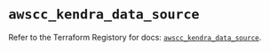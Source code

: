 # `awscc_kendra_data_source`

Refer to the Terraform Registory for docs: [`awscc_kendra_data_source`](https://registry.terraform.io/providers/hashicorp/awscc/0.70.0/docs/resources/kendra_data_source).
